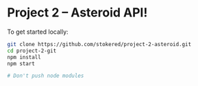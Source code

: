 # Project 2 – Asteroid API!

To get started locally:

```bash
git clone https://github.com/stokered/project-2-asteroid.git
cd project-2-git
npm install
npm start

# Don't push node modules

